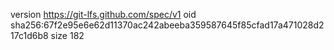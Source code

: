 version https://git-lfs.github.com/spec/v1
oid sha256:67f2e95e6e62d11370ac242abeeba359587645f85cfad17a471028d217c1d6b8
size 182
